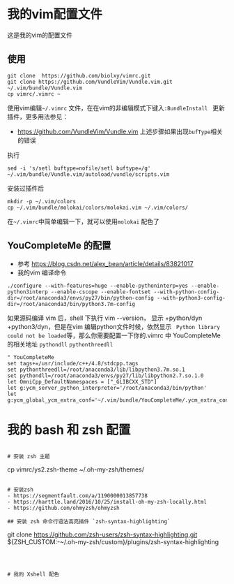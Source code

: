 # 我的vim配置文件

这是我的vim的配置文件

## 使用

```shell
git clone  https://github.com/biolxy/vimrc.git
git clone https://github.com/VundleVim/Vundle.vim.git ~/.vim/bundle/Vundle.vim
cp vimrc/.vimrc ~
```

使用vim编辑`~/.vimrc`  文件，在在vim的非编辑模式下键入`:BundleInstall ` 更新插件，更多用法参见：

- https://github.com/VundleVim/Vundle.vim
上述步骤如果出现`bufType`相关的错误

执行
```
sed -i 's/setl buftype=nofile/setl buftype=/g' ~/.vim/bundle/Vundle.vim/autoload/vundle/scripts.vim
```

安装过插件后
```shell
mkdir -p ~/.vim/colors
cp ~/.vim/bundle/molokai/colors/molokai.vim ~/.vim/colors/
```
在`~/.vimrc`中简单编辑一下，就可以使用`molokai` 配色了

## YouCompleteMe 的配置
- 参考 https://blog.csdn.net/alex_bean/article/details/83821017
- 我的vim 编译命令
```shell
./configure --with-features=huge --enable-pythoninterp=yes --enable-python3interp --enable-cscope --enable-fontset --with-python-config-dir=/root/anaconda3/envs/py27/bin/python-config --with-python3-config-dir=/root/anaconda3/bin/python3.7m-config
```
如果源码编译 vim 后，shell 下执行 vim --version， 显示 +python/dyn +python3/dyn，但是在vim 编辑python文件时候，依然显示 ` Python library could not be loaded`等，那么你需要配置一下你的.vimrc 中 YouCompleteMe的相关地址 `pythondll` `pythonthreedll` 

```shell
" YouCompleteMe
set tags+=/usr/include/c++/4.8/stdcpp.tags
set pythonthreedll=/root/anaconda3/lib/libpython3.7m.so.1
set pythondll=/root/anaconda3/envs/py27/lib/libpython2.7.so.1.0
let OmniCpp_DefaultNamespaces = ["_GLIBCXX_STD"]
let g:ycm_server_python_interpreter='/root/anaconda3/bin/python'
let g:ycm_global_ycm_extra_conf='~/.vim/bundle/YouCompleteMe/.ycm_extra_conf.py'
```


# 我的 bash 和 zsh 配置

```shell

# 安装 zsh 主题
```
cp vimrc/ys2.zsh-theme ~/.oh-my-zsh/themes/
```

# 安装zsh
- https://segmentfault.com/a/1190000013857738
- https://harttle.land/2016/10/25/install-oh-my-zsh-locally.html
- https://github.com/ohmyzsh/ohmyzsh

## 安装 zsh 命令行语法高亮插件 `zsh-syntax-highlighting`
```
git clone https://github.com/zsh-users/zsh-syntax-highlighting.git ${ZSH_CUSTOM:-~/.oh-my-zsh/custom}/plugins/zsh-syntax-highlighting
```



# 我的 Xshell 配色
